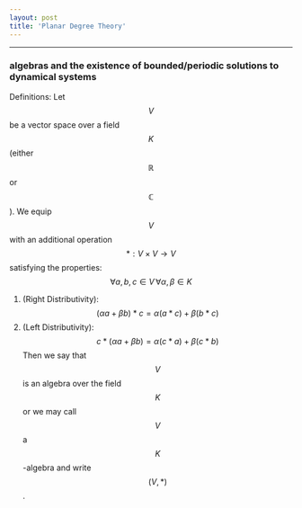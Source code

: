 ```yaml
---
layout: post
title: 'Planar Degree Theory'
---
```


<hr>

### algebras and the existence of bounded/periodic solutions to dynamical systems 

Definitions: Let $$V$$ be a vector space over a field $$K$$ (either $$\mathbb{R}$$ or $$\mathbb{C}$$). We equip $$V$$ with an additional operation $$*: V \times V \rightarrow V$$ satisfying the properties: $$\forall a,b,c \in V \, \forall \alpha, \beta \in K$$
1. (Right Distributivity): $$(\alpha a + \beta b) * c = \alpha(a*c) + \beta(b*c)$$
2. (Left Distributivity): $$c * (\alpha a + \beta b) = \alpha(c*a) + \beta(c*b)$$
Then we say that $$V$$ is an algebra over the field $$K$$ or we may call $$V$$ a $$K$$-algebra and write $$(V, *)$$. 
